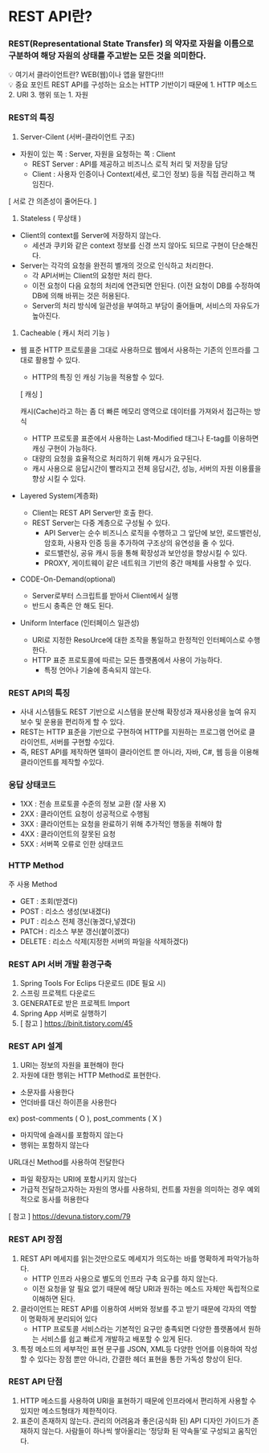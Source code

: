 # REST API란?

### REST(Representational State Transfer) 의 약자로 자원을 이름으로 구분하여 해당 자원의 상태를 주고받는 모든 것을 의미한다.

<aside> 💡 여기서 클라이언트란? WEB(웹)이나 앱을 말한다!!!

</aside>

<aside> 💡 중요 포인트 REST API를 구성하는 요소는 HTTP 기반이기 때문에 1. HTTP 메소드 2. URI 3. 행위 또는 1. 자원

</aside>

### REST의 특징

1. Server-Cilent (서버-클라이언트 구조)

- 자원이 있는 쪽 : Server, 자원을 요청하는 쪽 : Client
  - REST  Server : API를 제공하고 비즈니스 로직 처리 및 저장을 담당
  - Client : 사용자 인증이나 Context(세션, 로그인 정보) 등을 직접 관리하고 책임진다.

[ 서로 간 의존성이 줄어든다. ]

1. Stateless ( 무상태 )

- Client의 context를 Server에 저장하지 않는다.
  - 세션과 쿠키와 같은 context 정보를 신경 쓰지 않아도 되므로 구현이 단순해진다.
- Server는 각각의 요청을 완전히 별개의 것으로 인식하고 처리한다.
  - 각 API서버는 Client의 요청만 처리 한다.
  - 이전 요청이 다음 요청의 처리에 연관되면 안된다. (이전 요청이 DB를 수정하여 DB에 의해 바뀌는 것은 허용된다.
  - Server의 처리 방식에 일관성을 부여하고 부담이 줄어들며, 서비스의 자유도가 높아진다.

1. Cacheable ( 캐시 처리 기능 )

- 웹 표준 HTTP 프로토콜을 그대로 사용하므로 웹에서 사용하는 기존의 인프라를 그대로 활용할 수 있다.

  - HTTP의 특징 인 캐싱 기능을 적용할 수 있다.

  [ 캐싱 ]

  캐시(Cache)라고 하는 좀 더 빠른 메모리 영역으로 데이터를 가져와서 접근하는 방식

  - HTTP 프로토콜 표준에서 사용하는 Last-Modified 태그나 E-tag를 이용하면 캐싱 구현이 가능하다.
  - 대량의 요청을 효율적으로 처리하기 위해 캐시가 요구된다.
  - 캐시 사용으로 응답시간이 빨라지고 전체 응답시간, 성능, 서버의 자원 이용률을 향상 시킬 수 있다.

- Layered System(계층화)

  - Client는 REST API Server만 호출 한다.
  - REST Server는 다중 계층으로 구성될 수 있다.
    - API Server는 순수 비즈니스 로직을 수행하고 그 앞단에 보안, 로드밸런싱, 암호화, 사용자 인증 등을 추가하여 구조상의 유연성을 줄 수 있다.
    - 로드밸런싱, 공유 캐시 등을 통해 확장성과 보안성을 향상시킬 수 있다.
    - PROXY, 게이트웨이 같은 네트워크 기반의 중간 매체를 사용할 수 있다.

- CODE-On-Demand(optional)

  - Server로부터 스크립트를 받아서 Client에서 실행
  - 반드시 충족은 안 해도 된다.

- Uniform Interface (인터페이스 일관성)

  - URI로 지정한 ResoUrce에 대한 조작을 통일하고 한정적인 인터페이스로 수행한다.
  - HTTP 표준 프로토콜에 따르는 모든 플랫폼에서 사용이 가능하다.
    - 특정 언어나 기술에 종속되지 않는다.

### REST API의 특징

- 사내 시스템들도 REST 기반으로 시스템을 분산해 확장성과 재사용성을 높여 유지보수 및 운용을 편리하게 할 수 있다.
- REST는 HTTP 표준을 기반으로 구현하여 HTTP를 지원하는 프로그램 언어로 클라이언트, 서버를 구현할 수있다.
- 즉, REST API를 제작하면 델파이 클라이언트 뿐 아니라, 자바, C#, 웹 등을 이용해 클라이언트를 제작할 수있다.

### 응답 상태코드

- 1XX : 전송 프로토콜 수준의 정보 교환 (잘 사용 X)
- 2XX : 클라이언트 요청이 성공적으로 수행됨
- 3XX : 클라이언트는 요청을 완료하기 위해 추가적인 행동을 취해야 함
- 4XX : 클라이언트의 잘못된 요청
- 5XX : 서버쪽 오류로 인한 상태코드

### HTTP Method

주 사용 Method

- GET : 조회(받겠다)
- POST : 리소스 생성(보내겠다)
- PUT : 리소스 전체 갱신(놓겠다,넣겠다)
- PATCH : 리소스 부분 갱신(붙이겠다)
- DELETE : 리소스 삭제(지정한 서버의 파일을 삭제하겠다)

### REST API 서버 개발 환경구축

1. Spring Tools For Eclips 다운로드 (IDE 필요 시)
2. 스프링 프로젝트 다운로드
3. GENERATE로 받은 프로젝트 Import
4. Spring App 서버로 실행하기
5. [ 참고 ] https://binit.tistory.com/45

### REST API 설계

1. URI는 정보의 자원을 표현해야 한다
2. 자원에 대한 행위는 HTTP Method로 표현한다.

- 소문자를 사용한다
- 언더바를 대신 하이픈을 사용한다

ex) post-comments ( O ), post_comments ( X )

- 마지막에 슬래시를 포함하지 않는다
- 행위는 포함하지 않는다

URL대신 Method를 사용하여 전달한다

- 파일 확장자는 URI에 포함시키지 않는다
- 가급적 전달하고자하는 자원의 명사를 사용하되, 컨트롤 자원을 의미하는 경우 예외적으로 동사를 허용한다

[ 참고 ] https://devuna.tistory.com/79

### REST API 장점

1. REST API 메세지를 읽는것만으로도 메세지가 의도하는 바를 명확하게 파악가능하다.
   - HTTP 인프라 사용으로 별도의 인프라 구축 요구를 하지 않는다.
   - 이전 요청을 알 필요 없기 때문에 해당 URI과 원하는 메소드 자체만 독립적으로 이해하면 된다.
2. 클라이언트는 REST API를 이용하여 서버와 정보를 주고 받기 때문에 각자의 역할이 명확하게 분리되어 있다
   - HTTP 프로토콜 서비스라는 기본적인 요구만 충족되면 다양한 플랫폼에서 원하는 서비스를 쉽고 빠르게 개발하고 배포할 수 있게 된다.
3. 특정 메소드의 세부적인 표현 문구를 JSON, XML등 다양한 언어를 이용하여 작성할 수 있다는 장점 뿐만 아니라, 간결한 헤더 표현을 통한 가독성 향상이 된다.

### REST API 단점

1. HTTP 메소드를 사용하여 URI을 표현하기 때문에 인프라에서 편리하게 사용할 수 있지만 메소드형태가 제한적이다.
2. 표준이 존재하지 않는다. 관리의 어려움과 좋은(공식화 된) API 디자인 가이드가 존재하지 않는다. 사람들이 하나씩 쌓아올리는 ‘정당화 된 약속들’로 구성되고 움직인다.